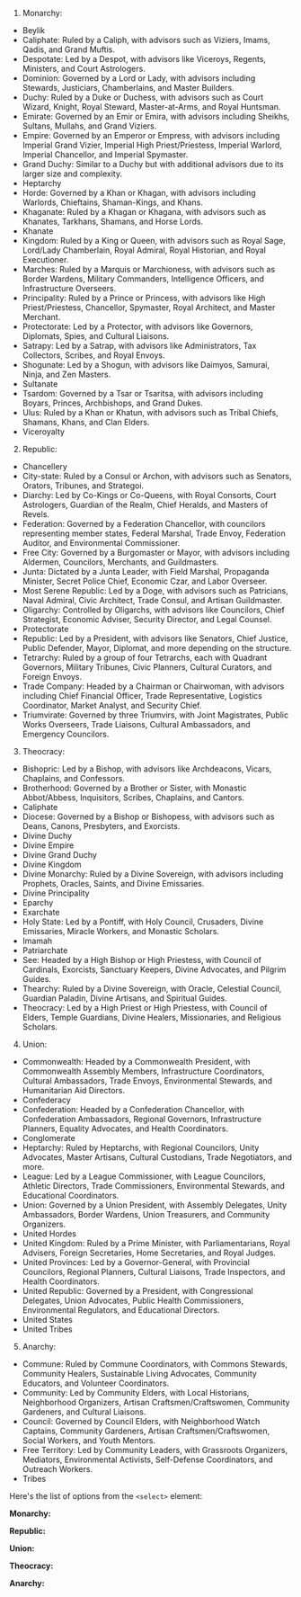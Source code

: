 1. Monarchy:

- Beylik
- Caliphate: Ruled by a Caliph, with advisors such as Viziers, Imams, Qadis, and Grand Muftis.
- Despotate: Led by a Despot, with advisors like Viceroys, Regents, Ministers, and Court Astrologers.
- Dominion: Governed by a Lord or Lady, with advisors including Stewards, Justiciars, Chamberlains, and Master Builders.
- Duchy: Ruled by a Duke or Duchess, with advisors such as Court Wizard, Knight, Royal Steward, Master-at-Arms, and Royal Huntsman.
- Emirate: Governed by an Emir or Emira, with advisors including Sheikhs, Sultans, Mullahs, and Grand Viziers.
- Empire: Governed by an Emperor or Empress, with advisors including Imperial Grand Vizier, Imperial High Priest/Priestess, Imperial Warlord, Imperial Chancellor, and Imperial Spymaster.
- Grand Duchy: Similar to a Duchy but with additional advisors due to its larger size and complexity.
- Heptarchy
- Horde: Governed by a Khan or Khagan, with advisors including Warlords, Chieftains, Shaman-Kings, and Khans.
- Khaganate: Ruled by a Khagan or Khagana, with advisors such as Khanates, Tarkhans, Shamans, and Horse Lords.
- Khanate
- Kingdom: Ruled by a King or Queen, with advisors such as Royal Sage, Lord/Lady Chamberlain, Royal Admiral, Royal Historian, and Royal Executioner.
- Marches: Ruled by a Marquis or Marchioness, with advisors such as Border Wardens, Military Commanders, Intelligence Officers, and Infrastructure Overseers.
- Principality: Ruled by a Prince or Princess, with advisors like High Priest/Priestess, Chancellor, Spymaster, Royal Architect, and Master Merchant.
- Protectorate: Led by a Protector, with advisors like Governors, Diplomats, Spies, and Cultural Liaisons.
- Satrapy: Led by a Satrap, with advisors like Administrators, Tax Collectors, Scribes, and Royal Envoys.
- Shogunate: Led by a Shogun, with advisors like Daimyos, Samurai, Ninja, and Zen Masters.
- Sultanate
- Tsardom: Governed by a Tsar or Tsaritsa, with advisors including Boyars, Princes, Archbishops, and Grand Dukes.
- Ulus: Ruled by a Khan or Khatun, with advisors such as Tribal Chiefs, Shamans, Khans, and Clan Elders.
- Viceroyalty

2. Republic:

- Chancellery
- City-state: Ruled by a Consul or Archon, with advisors such as Senators, Orators, Tribunes, and Strategoi.
- Diarchy: Led by Co-Kings or Co-Queens, with Royal Consorts, Court Astrologers, Guardian of the Realm, Chief Heralds, and Masters of Revels.
- Federation: Governed by a Federation Chancellor, with councilors representing member states, Federal Marshal, Trade Envoy, Federation Auditor, and Environmental Commissioner.
- Free City: Governed by a Burgomaster or Mayor, with advisors including Aldermen, Councilors, Merchants, and Guildmasters.
- Junta: Dictated by a Junta Leader, with Field Marshal, Propaganda Minister, Secret Police Chief, Economic Czar, and Labor Overseer.
- Most Serene Republic: Led by a Doge, with advisors such as Patricians, Naval Admiral, Civic Architect, Trade Consul, and Artisan Guildmaster.
- Oligarchy: Controlled by Oligarchs, with advisors like Councilors, Chief Strategist, Economic Adviser, Security Director, and Legal Counsel.
- Protectorate
- Republic: Led by a President, with advisors like Senators, Chief Justice, Public Defender, Mayor, Diplomat, and more depending on the structure.
- Tetrarchy: Ruled by a group of four Tetrarchs, each with Quadrant Governors, Military Tribunes, Civic Planners, Cultural Curators, and Foreign Envoys.
- Trade Company: Headed by a Chairman or Chairwoman, with advisors including Chief Financial Officer, Trade Representative, Logistics Coordinator, Market Analyst, and Security Chief.
- Triumvirate: Governed by three Triumvirs, with Joint Magistrates, Public Works Overseers, Trade Liaisons, Cultural Ambassadors, and Emergency Councilors.

3. Theocracy:

- Bishopric: Led by a Bishop, with advisors like Archdeacons, Vicars, Chaplains, and Confessors.
- Brotherhood: Governed by a Brother or Sister, with Monastic Abbot/Abbess, Inquisitors, Scribes, Chaplains, and Cantors.
- Caliphate
- Diocese: Governed by a Bishop or Bishopess, with advisors such as Deans, Canons, Presbyters, and Exorcists.
- Divine Duchy
- Divine Empire
- Divine Grand Duchy
- Divine Kingdom
- Divine Monarchy: Ruled by a Divine Sovereign, with advisors including Prophets, Oracles, Saints, and Divine Emissaries.
- Divine Principality
- Eparchy
- Exarchate
- Holy State: Led by a Pontiff, with Holy Council, Crusaders, Divine Emissaries, Miracle Workers, and Monastic Scholars.
- Imamah
- Patriarchate
- See: Headed by a High Bishop or High Priestess, with Council of Cardinals, Exorcists, Sanctuary Keepers, Divine Advocates, and Pilgrim Guides.
- Thearchy: Ruled by a Divine Sovereign, with Oracle, Celestial Council, Guardian Paladin, Divine Artisans, and Spiritual Guides.
- Theocracy: Led by a High Priest or High Priestess, with Council of Elders, Temple Guardians, Divine Healers, Missionaries, and Religious Scholars.

4. Union:

- Commonwealth: Headed by a Commonwealth President, with Commonwealth Assembly Members, Infrastructure Coordinators, Cultural Ambassadors, Trade Envoys, Environmental Stewards, and Humanitarian Aid Directors.
- Confederacy
- Confederation: Headed by a Confederation Chancellor, with Confederation Ambassadors, Regional Governors, Infrastructure Planners, Equality Advocates, and Health Coordinators.
- Conglomerate
- Heptarchy: Ruled by Heptarchs, with Regional Councilors, Unity Advocates, Master Artisans, Cultural Custodians, Trade Negotiators, and more.
- League: Led by a League Commissioner, with League Councilors, Athletic Directors, Trade Commissioners, Environmental Stewards, and Educational Coordinators.
- Union: Governed by a Union President, with Assembly Delegates, Unity Ambassadors, Border Wardens, Union Treasurers, and Community Organizers.
- United Hordes
- United Kingdom: Ruled by a Prime Minister, with Parliamentarians, Royal Advisers, Foreign Secretaries, Home Secretaries, and Royal Judges.
- United Provinces: Led by a Governor-General, with Provincial Councilors, Regional Planners, Cultural Liaisons, Trade Inspectors, and Health Coordinators.
- United Republic: Governed by a President, with Congressional Delegates, Union Advocates, Public Health Commissioners, Environmental Regulators, and Educational Directors.
- United States
- United Tribes

5. Anarchy:

- Commune: Ruled by Commune Coordinators, with Commons Stewards, Community Healers, Sustainable Living Advocates, Community Educators, and Volunteer Coordinators.
- Community: Led by Community Elders, with Local Historians, Neighborhood Organizers, Artisan Craftsmen/Craftswomen, Community Gardeners, and Cultural Liaisons.
- Council: Governed by Council Elders, with Neighborhood Watch Captains, Community Gardeners, Artisan Craftsmen/Craftswomen, Social Workers, and Youth Mentors.
- Free Territory: Led by Community Leaders, with Grassroots Organizers, Mediators, Environmental Activists, Self-Defense Coordinators, and Outreach Workers.
- Tribes

Here's the list of options from the `<select>` element:

**Monarchy:**

**Republic:**

**Union:**

**Theocracy:**



**Anarchy:**


